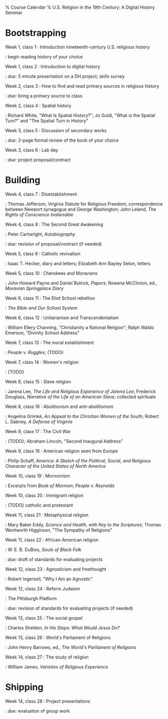 % Course Calendar
% U.S. Religion in the 19th Century: A Digital History Seminar

# Bootstrapping

Week 1, class 1
:   Introduction nineteenth-century U.S. religious history

:   begin reading history of your choice

Week 1, class 2
:   Introduction to digital history

:   *due:* 5 minute presentation on a DH project; skills survey

Week 2, class 3
:   How to find and read primary sources in religious history

:   *due:* bring a primary source to class

Week 2, class 4
:   Spatial history

:   Richard White, "What Is Spatial History?"; Jo Guldi, "What is the
    Spatial Turn?" and "The Spatial Turn in History"

Week 3, class 5
:   Discussion of secondary works

:   *due:* 2-page formal review of the book of your choice

Week 3, class 6
:   Lab day

:   *due:* project proposal/contract

# Building

Week 4, class 7
:   Disestablishment

:   Thomas Jefferson, Virginia Statute for Religious Freedom;
    correspondence between Newport synagogue and George Washington; John
    Leland, *The Rights of Conscience Inalienable*

Week 4, class 8
:   The Second Great Awakening

:   Peter Cartwright, *Autobiography*

:   *due:* revision of proposal/contract (if needed)

Week 5, class 9
:   Catholic revivalism

:   Isaac T. Hecker, diary and letters; Elizabeth Ann Bayley Seton,
    letters

Week 5, class 10
:   Cherokees and Moravians

:   John Howard Payne and Daniel Butrick, *Papers*; Rowena McClinton,
    ed., *Moravian Springplace Diary*

Week 6, class 11
:   The Eliot School rebellion

:   *The Bible and Our School System*

Week 6, class 12
:   Unitarianism and Transcendentalism

:   William Ellery Channing, "Christianity a Rational Religion"; Ralph
    Waldo Emerson, "Divinity School Address"

Week 7, class 13
:   The moral establishment

:   *People v. Ruggles*; {TODO}

Week 7, class 14
:   Women's religion

:   {TODO}

Week 8, class 15
:   Slave religion

:   Jarena Lee, *The Life and Religious Experience of Jarena Lee*;
    Frederick Douglass, *Narrative of the Life of an American Slave*;
    collected spirituals

Week 8, class 16
:   Abolitionism and anti-abolitionism

:   Angelina Grimké, *An Appeal to the Christian Women of the South*;
    Robert L. Dabney, *A Defense of Virginia*

Week 9, class 17
:   The Civil War

:   {TODO}; Abraham Lincoln, "Second Inaugural Address"

Week 9, class 18
:   American religion seen from Europe

:   Philip Schaff, *America: A Sketch of the Political, Social, and
    Religious Character of the United States of North America*

Week 10, class 19
:   Mormonism

:   Excerpts from *Book of Mormon*; *People v. Reynolds*

Week 10, class 20
:   Immigrant religion

:   {TODO} catholic and protestant

Week 11, class 21
:   Metaphysical religion

:   Mary Baker Eddy, *Science and Health, with Key to the Scriptures*;
    Thomas Wentworth Higginson, "The Sympathy of Religions"

Week 11, class 22
:   African-American religion

:   W. E. B. DuBois, *Souls of Black Folk*

:   *due:* draft of standards for evaluating projects

Week 12, class 23
:   Agnosticism and freethought

:   Robert Ingersoll, "Why I Am an Agnostic"

Week 12, class 24
:   Reform Judaism

:   The Pittsburgh Platform

:   *due:* revision of standards for evaluating projects (if needed)

Week 13, class 25
:   The social gospel

:   Charles Sheldon, *In His Steps: What Would Jesus Do?*

Week 13, class 26
:   World's Parliament of Religions

:   John Henry Barrows, ed., *The World's Parliament of Religions*

Week 14, class 27
:   The study of religion

:   William James, *Varieties of Religious Experience*

# Shipping

Week 14, class 28
:   Project presentations

:   *due:* evaluation of group work
